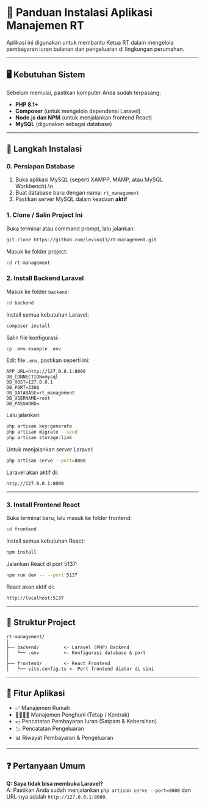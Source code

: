# 📘 Panduan Instalasi Aplikasi Manajemen RT

Aplikasi ini digunakan untuk membantu Ketua RT dalam mengelola pembayaran iuran bulanan dan pengeluaran di lingkungan perumahan.

---

## 🖥️ Kebutuhan Sistem

Sebelum memulai, pastikan komputer Anda sudah terpasang:

- **PHP 8.1+**
- **Composer** (untuk mengelola dependensi Laravel)
- **Node.js dan NPM** (untuk menjalankan frontend React)
- **MySQL** (digunakan sebagai database)

---

## 🔧 Langkah Instalasi

### 0. Persiapan Database

1. Buka aplikasi MySQL (seperti XAMPP, MAMP, atau MySQL Workbench).\n
2. Buat database baru dengan nama: `rt_management`
3. Pastikan server MySQL dalam keadaan **aktif**

### 1. **Clone / Salin Project Ini**

Buka terminal atau command prompt, lalu jalankan:

```bash
git clone https://github.com/levina13/rt-management.git
```

Masuk ke folder project:

```bash
cd rt-management
```

### 2. **Install Backend Laravel**

Masuk ke folder `backend`:

```bash
cd backend
```

Install semua kebutuhan Laravel:

```bash
composer install
```

Salin file konfigurasi:

```bash
cp .env.example .env
```

Edit file `.env`, pastikan seperti ini:

```env
APP_URL=http://127.0.0.1:8000
DB_CONNECTION=mysql
DB_HOST=127.0.0.1
DB_PORT=3306
DB_DATABASE=rt_management
DB_USERNAME=root
DB_PASSWORD=
```

Lalu jalankan:

```bash
php artisan key:generate
php artisan migrate --seed
php artisan storage:link
```

Untuk menjalankan server Laravel:

```bash
php artisan serve --port=8000
```

Laravel akan aktif di:

```
http://127.0.0.1:8000
```

---

### 3. **Install Frontend React**

Buka terminal baru, lalu masuk ke folder frontend:

```bash
cd frontend
```

Install semua kebutuhan React:

```bash
npm install
```

Jalankan React di port 5137:

```bash
npm run dev -- --port 5137
```

React akan aktif di:

```
http://localhost:5137
```

---

## 📁 Struktur Project

```
rt-management/
│
├── backend/         <- Laravel (PHP) Backend
│   └── .env         <- Konfigurasi database & port
│
├── frontend/        <- React Frontend
│   └── vite.config.ts <- Port frontend diatur di sini
```

---

## 📌 Fitur Aplikasi

- ✅ Manajemen Rumah
- 👨‍👩‍👧‍👦 Manajemen Penghuni (Tetap / Kontrak)
- 💵 Pencatatan Pembayaran Iuran (Satpam & Kebersihan)
- 📉 Pencatatan Pengeluaran
- 📊 Riwayat Pembayaran & Pengeluaran

---

## ❓ Pertanyaan Umum

**Q: Saya tidak bisa membuka Laravel?**  
A: Pastikan Anda sudah menjalankan `php artisan serve --port=8000` dan URL-nya adalah `http://127.0.0.1:8000`.
